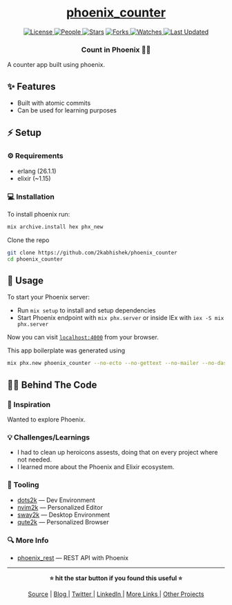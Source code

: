 <div align = "center">

<h1><a href="https://github.com/2kabhishek/phoenix_counter">phoenix_counter</a></h1>

<a href="https://github.com/2KAbhishek/phoenix_counter/blob/main/LICENSE">
<img alt="License" src="https://img.shields.io/github/license/2kabhishek/phoenix_counter?style=flat&color=eee&label="> </a>

<a href="https://github.com/2KAbhishek/phoenix_counter/graphs/contributors">
<img alt="People" src="https://img.shields.io/github/contributors/2kabhishek/phoenix_counter?style=flat&color=ffaaf2&label=People"> </a>

<a href="https://github.com/2KAbhishek/phoenix_counter/stargazers">
<img alt="Stars" src="https://img.shields.io/github/stars/2kabhishek/phoenix_counter?style=flat&color=98c379&label=Stars"></a>

<a href="https://github.com/2KAbhishek/phoenix_counter/network/members">
<img alt="Forks" src="https://img.shields.io/github/forks/2kabhishek/phoenix_counter?style=flat&color=66a8e0&label=Forks"> </a>

<a href="https://github.com/2KAbhishek/phoenix_counter/watchers">
<img alt="Watches" src="https://img.shields.io/github/watchers/2kabhishek/phoenix_counter?style=flat&color=f5d08b&label=Watches"> </a>

<a href="https://github.com/2KAbhishek/phoenix_counter/pulse">
<img alt="Last Updated" src="https://img.shields.io/github/last-commit/2kabhishek/phoenix_counter?style=flat&color=e06c75&label="> </a>

<h3>Count in Phoenix 🦅🔥</h3>

</div>

A counter app built using phoenix.

## ✨ Features

- Built with atomic commits
- Can be used for learning purposes

## ⚡ Setup

### ⚙️ Requirements

- erlang (26.1.1)
- elixir (~1.15)

### 💻 Installation

To install phoenix run:

```bash
mix archive.install hex phx_new
```

Clone the repo

```bash
git clone https://github.com/2kabhishek/phoenix_counter
cd phoenix_counter
```

## 🚀 Usage

To start your Phoenix server:

- Run `mix setup` to install and setup dependencies
- Start Phoenix endpoint with `mix phx.server` or inside IEx with `iex -S mix phx.server`

Now you can visit [`localhost:4000`](http://localhost:4000) from your browser.

This app boilerplate was generated using

```bash
mix phx.new phoenix_counter --no-ecto --no-gettext --no-mailer --no-dashboard
```

## 🧑‍💻 Behind The Code

### 🌈 Inspiration

Wanted to explore Phoenix.

### 💡 Challenges/Learnings

- I had to clean up heroicons assests, doing that on every project where not needed.
- I learned more about the Phoenix and Elixir ecosystem.

### 🧰 Tooling

- [dots2k](https://github.com/2kabhishek/dots2k) — Dev Environment
- [nvim2k](https://github.com/2kabhishek/nvim2k) — Personalized Editor
- [sway2k](https://github.com/2kabhishek/sway2k) — Desktop Environment
- [qute2k](https://github.com/2kabhishek/qute2k) — Personalized Browser

### 🔍 More Info

- [phoenix_rest](https://github.com/2kabhishek/phoenix_rest) — REST API with Phoenix

<hr>

<div align="center">

<strong>⭐ hit the star button if you found this useful ⭐</strong><br>

<a href="https://github.com/2KAbhishek/phoenix_counter">Source</a>
| <a href="https://2kabhishek.github.io/blog" target="_blank">Blog </a>
| <a href="https://twitter.com/2kabhishek" target="_blank">Twitter </a>
| <a href="https://linkedin.com/in/2kabhishek" target="_blank">LinkedIn </a>
| <a href="https://2kabhishek.github.io/links" target="_blank">More Links </a>
| <a href="https://2kabhishek.github.io/projects" target="_blank">Other Projects </a>

</div>

